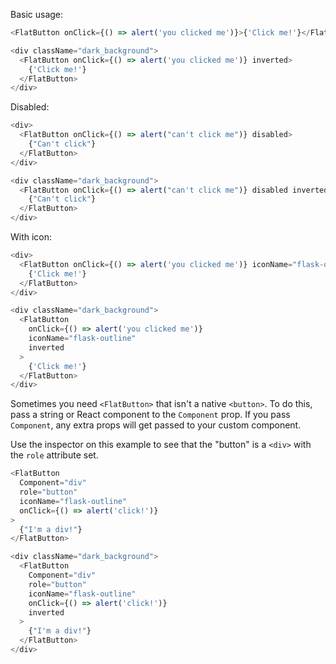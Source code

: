 Basic usage:

```js
<FlatButton onClick={() => alert('you clicked me')}>{'Click me!'}</FlatButton>
```

```js
<div className="dark_background">
  <FlatButton onClick={() => alert('you clicked me')} inverted>
    {'Click me!'}
  </FlatButton>
</div>
```

Disabled:

```js
<div>
  <FlatButton onClick={() => alert("can't click me")} disabled>
    {"Can't click"}
  </FlatButton>
</div>
```

```js
<div className="dark_background">
  <FlatButton onClick={() => alert("can't click me")} disabled inverted>
    {"Can't click"}
  </FlatButton>
</div>
```

With icon:

```js
<div>
  <FlatButton onClick={() => alert('you clicked me')} iconName="flask-outline">
    {'Click me!'}
  </FlatButton>
</div>
```

```js
<div className="dark_background">
  <FlatButton
    onClick={() => alert('you clicked me')}
    iconName="flask-outline"
    inverted
  >
    {'Click me!'}
  </FlatButton>
</div>
```

Sometimes you need `<FlatButton>` that isn't a native `<button>`. To do this, pass a string or React component to the `Component` prop. If you pass `Component`, any extra props will get passed to your custom component.

Use the inspector on this example to see that the "button" is a `<div>` with the `role` attribute set.

```js
<FlatButton
  Component="div"
  role="button"
  iconName="flask-outline"
  onClick={() => alert('click!')}
>
  {"I'm a div!"}
</FlatButton>
```

```js
<div className="dark_background">
  <FlatButton
    Component="div"
    role="button"
    iconName="flask-outline"
    onClick={() => alert('click!')}
    inverted
  >
    {"I'm a div!"}
  </FlatButton>
</div>
```
